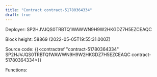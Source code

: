 ```yaml
---
title: "Contract contract-51780364334"
draft: true
---
```

Deployer: SP2HJVJQS0TRBTQ1WAWWN9H9W2HKGDZ7H5EZCEAQC


 



Block height: 58869 (2022-05-05T19:55:31.000Z)

Source code: {{<contractref "contract-51780364334" SP2HJVJQS0TRBTQ1WAWWN9H9W2HKGDZ7H5EZCEAQC contract-51780364334>}}

Functions:



